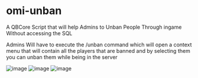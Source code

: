 # omi-unban
A QBCore Script that will help Admins to Unban People Through ingame Without accessing the SQL 

Admins Will have to execute the /unban command which will open a context menu that will contain all the players that are banned and by selecting them you can unban them while being in the server 

![image](https://github.com/OmiJod/omi-unban/assets/69292814/96ffcc27-b80c-4c5c-b953-aab3da327bd0)
![image](https://github.com/OmiJod/omi-unban/assets/69292814/94b7628f-ea18-4079-9688-d5de3e80ce51)
![image](https://github.com/OmiJod/omi-unban/assets/69292814/940408b6-be5a-436f-b8ca-b99fb64bfcab)
